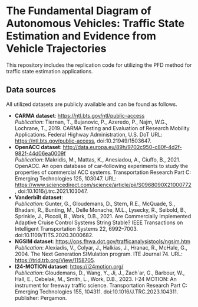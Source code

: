 # The Fundamental Diagram of Autonomous Vehicles: Traffic State Estimation and Evidence from Vehicle Trajectories
This repository includes the replication code for utilizing the PFD method for traffic state estimation applications.

## Data sources
All utilized datasets are publicly available and can be found as follows.
- **CARMA dataset**: https://ntl.bts.gov/ntl/public-access <br> *Publication*: Tiernan, T., Bujanovic, P., Azeredo, P., Najm, W.G., Lochrane, T., 2019. CARMA Testing and Evaluation of Research Mobility Applications. Federal Highway Administration, U.S. DoT URL: https://ntl.bts.gov/public-access, doi:10.21949/1503647.
- **OpenACC dataset**: http://data.europa.eu/89h/9702c950-c80f-4d2f-982f-44d06ea0009f <br> *Publication*: Makridis, M., Mattas, K., Anesiadou, A., Ciuffo, B., 2021. OpenACC. An open database of car-following experiments to study the properties of commercial ACC systems. Transportation Research Part C: Emerging Technologies 125, 103047. URL: https://www.sciencedirect.com/science/article/pii/S0968090X21000772, doi:10.1016/j.trc.2021.103047.
- **Vanderbilt dataset**: <br> *Publication*: Gunter, G., Gloudemans, D., Stern, R.E., McQuade, S., Bhadani, R., Bunting, M., Delle Monache, M.L., Lysecky, R., Seibold, B., Sprinkle, J., Piccoli, B., Work, D.B., 2021. Are Commercially Implemented Adaptive Cruise Control Systems String Stable? IEEE Transactions on Intelligent Transportation Systems 22, 6992–7003. doi:10.1109/TITS.2020.3000682.
- **NGSIM dataset**: https://ops.fhwa.dot.gov/trafficanalysistools/ngsim.htm <br> *Publication*: Alexiadis, V., Colyar, J., Halkias, J., Hranac, R., McHale, G., 2004. The Next Generation SIMulation program. ITE Journal 74. URL: https://trid.trb.org/View/1158705.
- **I24-MOTION dataset**: https://i24motion.org/ <br> *Publication*: Gloudemans, D., Wang, Y., Ji, J., Zach´ar, G., Barbour, W., Hall, E., Cebelak, M., Smith, L., Work, D.B., 2023. I-24 MOTION: An instrument for freeway traffic science. Transportation Research Part C: Emerging Technologies 155, 104311. doi:10.1016/J.TRC.2023.104311. publisher: Pergamon.
